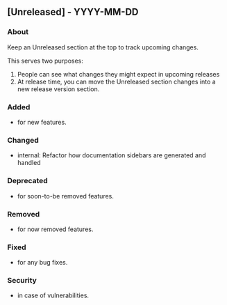 ## [Unreleased] - YYYY-MM-DD

### About

Keep an Unreleased section at the top to track upcoming changes.

This serves two purposes:

1. People can see what changes they might expect in upcoming releases
2. At release time, you can move the Unreleased section changes into a new release version section.

### Added
- for new features.

### Changed
- internal: Refactor how documentation sidebars are generated and handled

### Deprecated
- for soon-to-be removed features.

### Removed
- for now removed features.

### Fixed
- for any bug fixes.

### Security
- in case of vulnerabilities.

